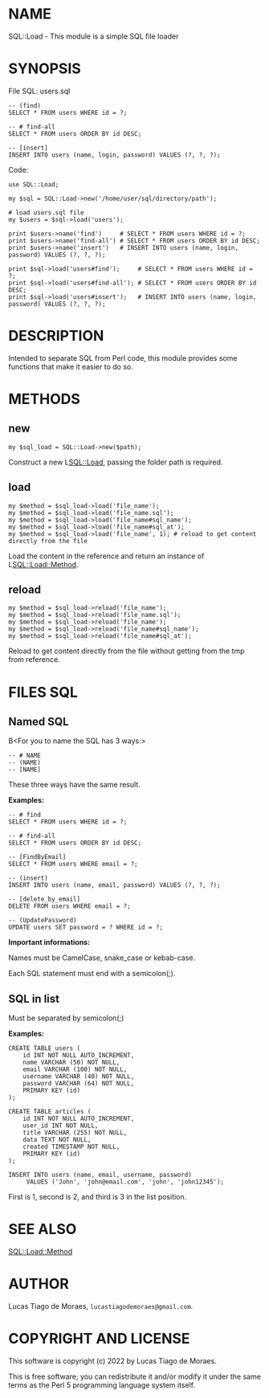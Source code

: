 # NAME
 
SQL::Load - This module is a simple SQL file loader

# SYNOPSIS

File SQL: users.sql

    -- (find)
    SELECT * FROM users WHERE id = ?;
    
    -- # find-all
    SELECT * FROM users ORDER BY id DESC;
    
    -- [insert]
    INSERT INTO users (name, login, password) VALUES (?, ?, ?);

Code:

    use SQL::Load;
    
    my $sql = SQL::Load->new('/home/user/sql/directory/path');
    
    # load users.sql file
    my $users = $sql->load('users');
     
    print $users->name('find')     # SELECT * FROM users WHERE id = ?;
    print $users->name('find-all') # SELECT * FROM users ORDER BY id DESC;
    print $users->name('insert')   # INSERT INTO users (name, login, password) VALUES (?, ?, ?);
    
    print $sql->load('users#find');     # SELECT * FROM users WHERE id = ?; 
    print $sql->load('users#find-all'); # SELECT * FROM users ORDER BY id DESC;
    print $sql->load('users#insert');   # INSERT INTO users (name, login, password) VALUES (?, ?, ?);    
  
# DESCRIPTION

Intended to separate SQL from Perl code, this module provides some functions that make it easier to do so.

# METHODS

## new

    my $sql_load = SQL::Load->new($path);

Construct a new L<SQL::Load>, passing the folder path is required.

## load

    my $method = $sql_load->load('file_name'); 
    my $method = $sql_load->load('file_name.sql');
    my $method = $sql_load->load('file_name#sql_name'); 
    my $method = $sql_load->load('file_name#sql_at');    
    my $method = $sql_load->load('file_name', 1); # reload to get content directly from the file
    
Load the content in the reference and return an instance of L<SQL::Load::Method>.

## reload

    my $method = $sql_load->reload('file_name'); 
    my $method = $sql_load->reload('file_name.sql');
    my $method = $sql_load->reload('file_name');
    my $method = $sql_load->reload('file_name#sql_name');
    my $method = $sql_load->reload('file_name#sql_at');
    
Reload to get content directly from the file without getting from the tmp from reference.

# FILES SQL
    
## Named SQL

B<For you to name the SQL has 3 ways:>

    -- # NAME
    -- (NAME)
    -- [NAME]
    
These three ways have the same result.

**Examples:**

    -- # find
    SELECT * FROM users WHERE id = ?;
    
    -- # find-all
    SELECT * FROM users ORDER BY id DESC;
    
    -- [FindByEmail]
    SELECT * FROM users WHERE email = ?;   
    
    -- (insert)
    INSERT INTO users (name, email, password) VALUES (?, ?, ?);
    
    -- [delete_by_email]
    DELETE FROM users WHERE email = ?;
    
    -- (UpdatePassword)
    UPDATE users SET password = ? WHERE id = ?;
    
**Important informations:**

Names must be CamelCase, snake_case or kebab-case.

Each SQL statement must end with a semicolon(;).

## SQL in list

Must be separated by semicolon(;)

**Examples:**

    CREATE TABLE users (
        id INT NOT NULL AUTO_INCREMENT,
        name VARCHAR (50) NOT NULL,
        email VARCHAR (100) NOT NULL,
        username VARCHAR (40) NOT NULL,
        password VARCHAR (64) NOT NULL,
        PRIMARY KEY (id)
    );

    CREATE TABLE articles (
        id INT NOT NULL AUTO_INCREMENT,
        user_id INT NOT NULL,
        title VARCHAR (255) NOT NULL,
        data TEXT NOT NULL,
        created TIMESTAMP NOT NULL,
        PRIMARY KEY (id)
    );

    INSERT INTO users (name, email, username, password) 
         VALUES ('John', 'john@email.com', 'john', 'john12345');
         
First is 1, second is 2, and third is 3 in the list position.

# SEE ALSO
 
[SQL::Load::Method](https://metacpan.org/pod/SQL::Load::Method)
 
# AUTHOR
 
Lucas Tiago de Moraes, `lucastiagodemoraes@gmail.com`.
 
# COPYRIGHT AND LICENSE
 
This software is copyright (c) 2022 by Lucas Tiago de Moraes.
 
This is free software; you can redistribute it and/or modify it under the same terms as the Perl 5 programming language system itself.
